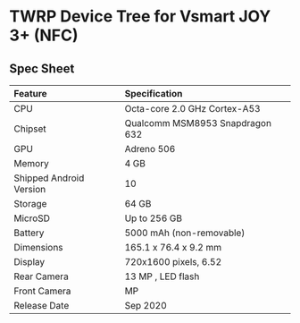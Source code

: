 # TWRP Device Tree for Vsmart JOY 3+ (NFC)

## Spec Sheet

| Feature                 | Specification                     |
| :---------------------- | :-------------------------------- |
| CPU                     | Octa-core 2.0 GHz Cortex-A53      |
| Chipset                 | Qualcomm MSM8953 Snapdragon 632   |
| GPU                     | Adreno 506                        |
| Memory                  | 4 GB                              |
| Shipped Android Version | 10                                |
| Storage                 | 64 GB                             |
| MicroSD                 | Up to 256 GB                      |
| Battery                 | 5000 mAh (non-removable)          |
| Dimensions              | 165.1 x 76.4 x 9.2 mm             |
| Display                 | 720x1600 pixels, 6.52             |
| Rear Camera             | 13 MP , LED flash                 |
| Front Camera            |  MP                               |
| Release Date            | Sep 2020                          |


